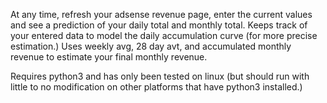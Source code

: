 At any time, refresh your adsense revenue page, enter the current values
and see a prediction of your daily total and monthly total.  Keeps track
of your entered data to model the daily accumulation curve (for more 
precise estimation.)  Uses weekly avg, 28 day avt, and accumulated monthly
revenue to estimate your final monthly revenue.

Requires python3 and has only been tested on linux (but should run with
little to no modification on other platforms that have python3 installed.)
